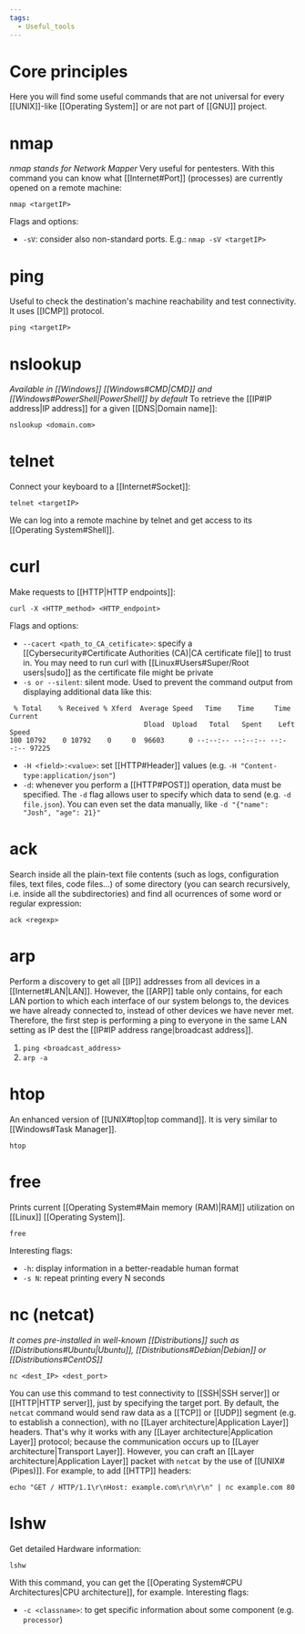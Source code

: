 ```yaml
---
tags:
  - Useful_tools
---
```

# Core principles
Here you will find some useful commands that are not universal for every [[UNIX]]-like [[Operating System]] or are not part of [[GNU]] project.
# nmap
_nmap stands for Network Mapper_
Very useful for pentesters. With this command you can know what [[Internet#Port]] (processes) are currently opened on a remote machine:
```shell
nmap <targetIP>
```
Flags and options:
- ```-sV```: consider also non-standard ports. E.g.: ```nmap -sV <targetIP>```
# ping
Useful to check the destination's machine reachability and test connectivity. It uses [[ICMP]] protocol.
```shell
ping <targetIP>
```
# nslookup
_Available in [[Windows]] [[Windows#CMD|CMD]] and [[Windows#PowerShell|PowerShell]] by default_
To retrieve the [[IP#IP address|IP address]] for a given [[DNS|Domain name]]:
```shell
nslookup <domain.com>
```
# telnet
Connect your keyboard to a [[Internet#Socket]]:
```shell
telnet <targetIP>
```
We can log into a remote machine by telnet and get access to its [[Operating System#Shell]].
# curl
Make requests to [[HTTP|HTTP endpoints]]:
```shell
curl -X <HTTP_method> <HTTP_endpoint>
```
Flags and options:
- `--cacert <path_to_CA_cetificate>`: specify a [[Cybersecurity#Certificate Authorities (CA)|CA certificate file]] to trust in. You may need to run curl with [[Linux#Users#Super/Root users|sudo]] as the certificate file might be private
- `-s or --silent`: silent mode. Used to prevent the command output from displaying additional data like this:
```
 % Total    % Received % Xferd  Average Speed   Time    Time     Time  Current
                                 Dload  Upload   Total   Spent    Left  Speed
100 10792    0 10792    0     0  96603      0 --:--:-- --:--:-- --:--:-- 97225
```
- `-H <field>:<value>`: set [[HTTP#Header]] values (e.g. `-H "Content-type:application/json"`)
- `-d`: whenever you perform a [[HTTP#POST]] operation, data must be specified. The `-d` flag allows user to specify which data to send (e.g. `-d file.json`). You can even set the data manually, like `-d "{"name": "Josh", "age": 21}"`
# ack
Search inside all the plain-text file contents (such as logs, configuration files, text files, code files...) of some directory (you can search recursively, i.e. inside all the subdirectories) and find all ocurrences of some word or regular expression:
```shell
ack <regexp>
```
# arp
Perform a discovery to get all [[IP]] addresses from all devices in a [[Internet#LAN|LAN]]. However, the [[ARP]] table only contains, for each LAN portion to which each interface of our system belongs to, the devices we have already connected to, instead of other devices we have never met. Therefore, the first step is performing a ping to everyone in the same LAN setting as IP dest the [[IP#IP address range|broadcast address]].
1. `ping <broadcast_address>`
2. `arp -a`
# htop
An enhanced version of [[UNIX#top|top command]]. It is very similar to [[Windows#Task Manager]].
```shell
htop
```
# free
Prints current [[Operating System#Main memory (RAM)|RAM]] utilization on [[Linux]] [[Operating System]].
```shell
free
```
Interesting flags:
- `-h`: display information in a better-readable human format
- `-s N`: repeat printing every N seconds
# nc (netcat)
_It comes pre-installed in well-known [[Distributions]] such as [[Distributions#Ubuntu|Ubuntu]], [[Distributions#Debian|Debian]] or [[Distributions#CentOS]]_
```shell
nc <dest_IP> <dest_port>
```
You can use this command to test connectivity to [[SSH|SSH server]] or [[HTTP|HTTP server]], just by specifying the target port.
By default, the ``netcat`` command would send raw data as a [[TCP]] or [[UDP]] segment (e.g. to establish a connection), with no [[Layer architecture|Application Layer]] headers. That's why it works with any [[Layer architecture|Application Layer]] protocol; because the communication occurs up to [[Layer architecture|Transport Layer]].
However, you can craft an [[Layer architecture|Application Layer]] packet with `netcat` by the use of [[UNIX#(Pipes)]]. For example, to add [[HTTP]] headers:
```shell
echo "GET / HTTP/1.1\r\nHost: example.com\r\n\r\n" | nc example.com 80
```
# lshw
Get detailed Hardware information:
```shell
lshw
```
With this command, you can get the [[Operating System#CPU Architectures|CPU architecture]], for example.
Interesting flags:
- `-c <classname>`: to get specific information about some component (e.g. `processor`)